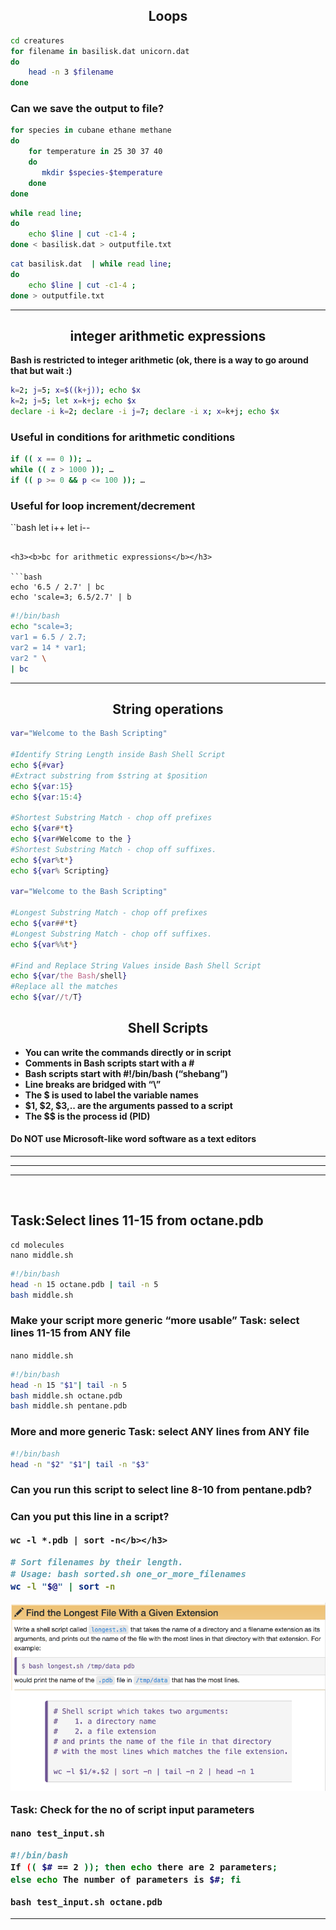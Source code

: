 <h2 align="center">Loops</h2>

```bash
cd creatures
for filename in basilisk.dat unicorn.dat
do
    head -n 3 $filename
done
```

<h3><b>Can we save the output to file?</b></h3>

```bash
for species in cubane ethane methane
do
    for temperature in 25 30 37 40
    do
       mkdir $species-$temperature
    done
done
```

```bash
while read line;
do
    echo $line | cut -c1-4 ; 
done < basilisk.dat > outputfile.txt
```

```bash
cat basilisk.dat  | while read line;
do
    echo $line | cut -c1-4 ;  
done > outputfile.txt
```

<hr>

<h2 align="center">integer arithmetic expressions</h2>


<b>Bash is restricted to integer arithmetic (ok, there is a way to go around that but wait :)</b>


```bash
k=2; j=5; x=$((k+j)); echo $x
k=2; j=5; let x=k+j; echo $x
declare -i k=2; declare -i j=7; declare -i x; x=k+j; echo $x
```

<h3><b>Useful in conditions for arithmetic conditions</b></h3>

```bash
if (( x == 0 )); …
while (( z > 1000 )); …
if (( p >= 0 && p <= 100 )); …
```

<h3><b>Useful for loop increment/decrement</b></h3>

``bash
let i++
let i--
```

<h3><b>bc for arithmetic expressions</b></h3>

```bash
echo '6.5 / 2.7' | bc
echo 'scale=3; 6.5/2.7' | b
```

```bash
#!/bin/bash
echo "scale=3;
var1 = 6.5 / 2.7;
var2 = 14 * var1;
var2 " \
| bc
```

<hr>

<h2 align="center">String operations</h2>

```bash
var="Welcome to the Bash Scripting"

#Identify String Length inside Bash Shell Script
echo ${#var}
#Extract substring from $string at $position
echo ${var:15}
echo ${var:15:4}

#Shortest Substring Match - chop off prefixes
echo ${var#*t}
echo ${var#Welcome to the }
#Shortest Substring Match - chop off suffixes.
echo ${var%t*}
echo ${var% Scripting}

var="Welcome to the Bash Scripting"

#Longest Substring Match - chop off prefixes
echo ${var##*t}
#Longest Substring Match - chop off suffixes.
echo ${var%%t*}

#Find and Replace String Values inside Bash Shell Script
echo ${var/the Bash/shell}
#Replace all the matches
echo ${var//t/T}
```

<h2 align="center">Shell Scripts</h2>

<ul>
<li><b>You can write the commands directly or in script</b></li>
<li><b>Comments in Bash scripts start with a #</b></li>
<li><b>Bash scripts start with #!/bin/bash (“shebang”)</b></li>
<li><b>Line breaks are bridged with “\”</b></li>
<li><b>The $ is used to label the variable names</b></li>
<li><b>$1, $2, $3,.. are the arguments passed to a script</b></li>
<li><b>The $$ is the process id (PID)</b></li>
</ul>

<h4><b>Do NOT use Microsoft-like word software as a text editors</b></h4>

<hr><hr><hr>

<h2Make your first script></h2>
<br>
<h2><b>Task:</b>Select lines 11-15 from octane.pdb</h2>

```
cd molecules
nano middle.sh
```

```bash
#!/bin/bash 
head -n 15 octane.pdb | tail -n 5
bash middle.sh
```


<h3>Make your script more generic “more usable”
Task: select lines 11-15 from ANY file</h3>

`nano middle.sh`

```bash
#!/bin/bash 
head -n 15 "$1"| tail -n 5
bash middle.sh octane.pdb
bash middle.sh pentane.pdb
```


<h3>More and more generic
Task: select ANY lines from ANY file </h3>

```bash
#!/bin/bash 
head -n "$2" "$1"| tail -n "$3"
```

<h3><b>Can you run this script to select line 8-10 from pentane.pdb?</b></h3>

<h3><b>Can you put this line in a script?

`wc -l *.pdb | sort -n</b></h3>`

```bash
# Sort filenames by their length.
# Usage: bash sorted.sh one_or_more_filenames
wc -l "$@" | sort -n
```

<p align="center"><a href="#"><img src="./assets/8.png"></a></p>


<b>Task: Check for the no of script input parameters</b>

`nano test_input.sh`

```bash
#!/bin/bash 
If (( $# == 2 )); then echo there are 2 parameters;
else echo The number of parameters is $#; fi
```

`bash test_input.sh octane.pdb`

<hr>






